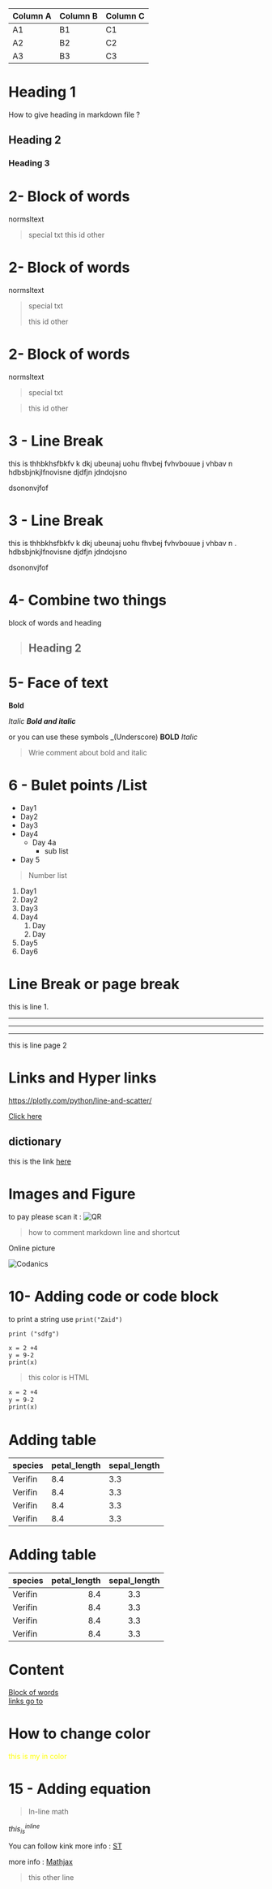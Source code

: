 
Column A | Column B | Column C
---------|----------|---------
 A1 | B1 | C1
 A2 | B2 | C2
 A3 | B3 | C3

 # Heading 1
How to give heading in markdown file ?
## Heading 2
### Heading 3

# 2- Block of words
normsltext
>special txt
>this id other 

# 2- Block of words
normsltext
>special txt
>
>this id other

# 2- Block of words
normsltext
> special txt

>this id other

# 3 - Line Break
this is thhbkhsfbkfv k dkj ubeunaj uohu  fhvbej fvhvbouue j vhbav n 
hdbsbjnkjlfnovisne djdfjn jdndojsno

dsononvjfof

# 3 - Line Break
this is thhbkhsfbkfv k dkj ubeunaj uohu  fhvbej fvhvbouue j vhbav n .\
hdbsbjnkjlfnovisne djdfjn jdndojsno

dsononvjfof

# 4- Combine two things

block of words and heading 
> ## Heading 2

# 5- Face of text
**Bold**

*Italic*
***Bold and italic***

or you can use these symbols _(Underscore)
__BOLD__
_Italic_

> Wrie comment about bold and italic

# 6 - Bulet points /List

- Day1
- Day2
- Day3
- Day4
    - Day 4a
        - sub list
- Day 5

> Number list

1. Day1
2. Day2
1. Day3
1. Day4
    1. Day
    2. Day
1. Day5
1. Day6

# Line Break or page break
this is line 1.

---
___
***

this is line page 2

# Links and Hyper links 

<https://plotly.com/python/line-and-scatter/>

[Click here ](https://plotly.com/python/line-and-scatter/)

## dictionary

[Click here ]: https://plotly.com/python/line-and-scatter/

this is the link [here][Click here ]

# Images and Figure

to pay please scan it :
![QR](filename.png)

>how to comment markdown line and shortcut

Online picture

![Codanics](googlefilePath.png)

# 10- Adding code or code block

to print a string use `print("Zaid")`

`print ("sdfg")`

```
x = 2 +4
y = 9-2
print(x)
```
> this color is HTML

```HTML
x = 2 +4
y = 9-2
print(x)
```

# Adding table 

| species | petal_length | sepal_length|
| ------ | -------------| -------------|
| Verifin | 8.4 | 3.3 |
| Verifin | 8.4 | 3.3 |
| Verifin | 8.4 | 3.3 |
| Verifin | 8.4 | 3.3 |

# Adding table 

| species | petal_length | sepal_length|
| :------ | -------------:| :-------------:|
| Verifin | 8.4 | 3.3 |
| Verifin | 8.4 | 3.3 |
| Verifin | 8.4 | 3.3 |
| Verifin | 8.4 | 3.3 |

# Content

[Block of words](#2--Block-of-words)\
[links go to](#Links-and-Hyper-links)


# How to change color

<span style ="color:yellow">
this is my in color 
</span>

# 15 - Adding equation

>In-line math

$this_{is}^{inline}$


You can follow kink
more info : [ST](https://myst-parser.readthedocs.io/en/latest/sphinx/use.html)

more info : [Mathjax](http://docs.mathjax.org/en/latest/basic/mathjax.html)

>this other line


